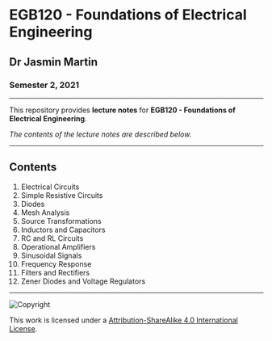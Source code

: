 # EGB120 - Foundations of Electrical Engineering

## Dr Jasmin Martin

### Semester 2, 2021

---

This repository provides **lecture notes** for **EGB120 - Foundations of Electrical Engineering**.

*The contents of the lecture notes are described below.*

---

## Contents

1. Electrical Circuits
2. Simple Resistive Circuits
3. Diodes
4. Mesh Analysis
5. Source Transformations
6. Inductors and Capacitors
7. RC and RL Circuits
8. Operational Amplifiers
9. Sinusoidal Signals
10. Frequency Response
11. Filters and Rectifiers
12. Zener Diodes and Voltage Regulators

---

![Copyright](https://licensebuttons.net/l/by-nc-sa/4.0/88x31.png)

This work is licensed under a [Attribution-ShareAlike 4.0 International License](http://creativecommons.org/licenses/by-nc-sa/4.0/).
